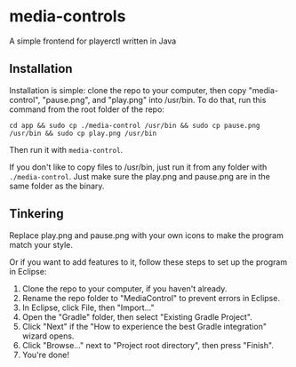 # media-controls
A simple frontend for playerctl written in Java

## Installation
Installation is simple: clone the repo to your computer, then 
copy "media-control", "pause.png", and "play.png" into /usr/bin.
To do that, run this command from the root folder of the repo:

`cd app && sudo cp ./media-control /usr/bin && sudo cp pause.png /usr/bin && sudo cp play.png /usr/bin`

Then run it with `media-control`.

If you don't like to copy files to /usr/bin, just run it from any folder with `./media-control`. Just make sure the play.png and pause.png are in the same folder as the binary.

## Tinkering
Replace play.png and pause.png with your own icons to make the program match your style.

Or if you want to add features to it, follow these steps to set up the program in Eclipse:
1. Clone the repo to your computer, if you haven't already.
2. Rename the repo folder to "MediaControl" to prevent errors in Eclipse.
3. In Eclipse, click File, then "Import..."
4. Open the "Gradle" folder, then select "Existing Gradle Project".
5. Click "Next" if the "How to experience the best Gradle integration" wizard opens.
6. Click "Browse..." next to "Project root directory", then press "Finish".
7. You're done!
